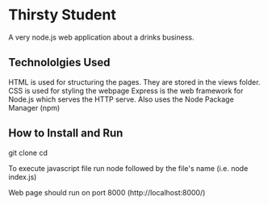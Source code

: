 # Thirsty Student
A very node.js web application about a drinks business.

## Technololgies Used
HTML is used for structuring the pages. They are stored in the views folder. 
CSS is used for styling the webpage
Express is the web framework for Node.js which serves the HTTP serve.
Also uses the Node Package Manager (npm)

## How to Install and Run

git clone 
cd 

To execute javascript file run node followed by the file's name (i.e. node index.js)

Web page should run on port 8000 (http://localhost:8000/)
